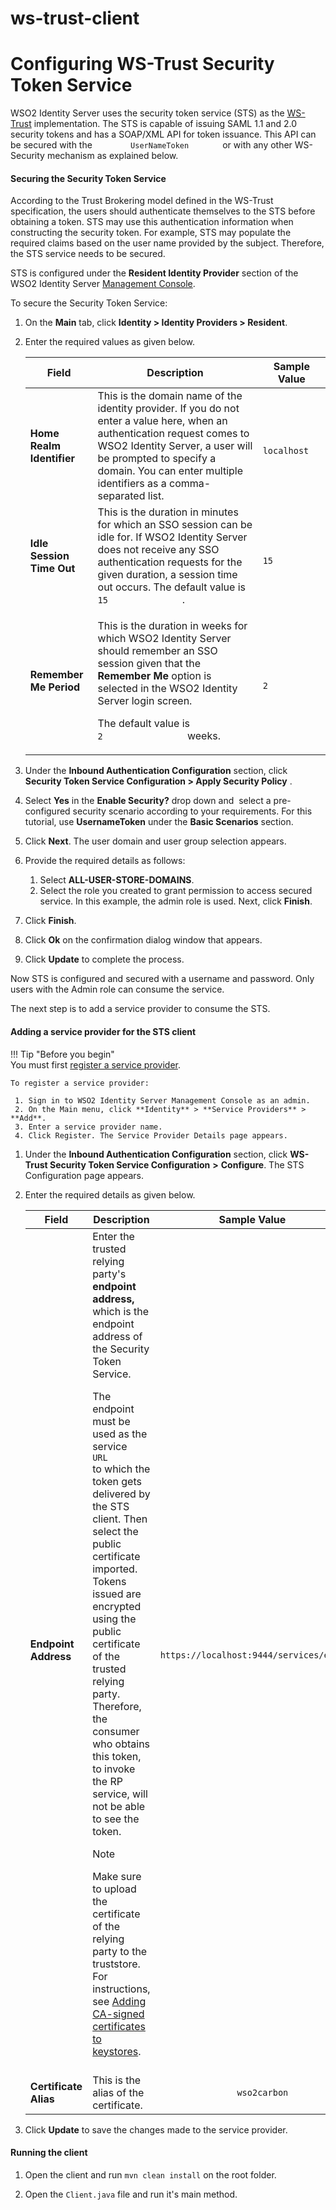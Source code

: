 # ws-trust-client

# Configuring WS-Trust Security Token Service

WSO2 Identity Server uses the security token service (STS) as the
[WS-Trust](https://is.docs.wso2.com/en/latest/learn/ws-trust) implementation. The STS is capable of issuing
SAML 1.1 and 2.0 security tokens and has a SOAP/XML API for token
issuance. This API can be secured with the
`         UserNameToken        ` or with any other WS-Security mechanism
as explained below.

#### Securing the Security Token Service

According to the Trust Brokering model defined in the WS-Trust
specification, the users should authenticate themselves to the STS
before obtaining a token. STS may use this authentication information
when constructing the security token. For example, STS may populate the
required claims based on the user name provided by the subject.
Therefore, the STS service needs to be secured.

STS is configured under the **Resident Identity Provider** section of
the WSO2 Identity Server [Management
Console](https://is.docs.wso2.com/en/latest/setup/getting-started-with-the-management-console).

To secure the Security Token Service:

1.  On the **Main** tab, click **Identity \> Identity Providers \>
    Resident**.

2.  Enter the required values as given below.

    <table>
    <thead>
    <tr class="header">
    <th>Field</th>
    <th>Description</th>
    <th>Sample Value</th>
    </tr>
    </thead>
    <tbody>
    <tr class="odd">
    <td><strong>Home Realm Identifier</strong></td>
    <td>This is the domain name of the identity provider. If you do not enter a value here, when an authentication request comes to WSO2 Identity Server, a user will be prompted to specify a domain. You can enter multiple identifiers as a comma-separated list.</td>
    <td><code>               localhost              </code></td>
    </tr>
    <tr class="even">
    <td><strong>Idle Session Time Out</strong></td>
    <td>This is the duration in minutes for which an SSO session can be idle for. If WSO2 Identity Server does not receive any SSO authentication requests for the given duration, a session time out occurs. The default value is <code>               15              </code> .</td>
    <td><code>               15              </code></td>
    </tr>
    <tr class="odd">
    <td><strong>Remember Me Period</strong></td>
    <td><div class="content-wrapper">
    <p>This is the duration in weeks for which WSO2 Identity Server should remember an SSO session given that the <strong>Remember Me</strong> option is selected in the WSO2 Identity Server login screen.</p>
    <p>The default value is <code>                 2                </code> weeks.</p>
    </div></td>
    <td><code>               2              </code></td>
    </tr>
    </tbody>
    </table>

3.  Under the **Inbound Authentication Configuration** section, click
    **Security Token Service Configuration \> Apply Security Policy**
    .  
4.  Select **Yes** in the **Enable Security?** drop down and  select a
    pre-configured security scenario according to your requirements. For
    this tutorial, use **UsernameToken** under the **Basic Scenarios**
    section.

5.  Click **Next**. The user domain and user group selection appears.

6.  Provide the required details as follows:
    1.  Select **ALL-USER-STORE-DOMAINS**.
    2.  Select the role you created to grant permission to access
        secured service. In this example, the admin role is used.
        Next, click **Finish**.
        
7.  Click **Finish**.

8.  Click **Ok** on the confirmation dialog window that appears.

9.  Click **Update** to complete the process.

Now STS is configured and secured with a username and password. Only
users with the Admin role can consume the service.

The next step is to add a service provider to consume the STS.

#### Adding a service provider for the STS client
	
!!! Tip "Before you begin"	
    You must first
    [register a service provider](https://is.docs.wso2.com/en/latest/learn/adding-and-configuring-a-service-provider/#adding-a-service-provider).
    
    To register a service provider:
	 
	 1. Sign in to WSO2 Identity Server Management Console as an admin.
	 2. On the Main menu, click **Identity** > **Service Providers** > **Add**.
	 3. Enter a service provider name.
	 4.	Click Register. The Service Provider Details page appears.
	 
1.  Under the **Inbound Authentication Configuration** section, click
    **WS-Trust Security Token Service Configuration** **\>**
    **Configure**. The STS Configuration page appears. 
    
2.  Enter the required details as given below.
 	
	<table>
	   <thead>
		  <tr class="header">
			 <th>Field</th>
			 <th>Description</th>
			 <th>Sample Value</th>
		  </tr>
	   </thead>
	   <tbody>
		  <tr class="odd">
			 <td><strong>Endpoint Address</strong></td>
			 <td>
				<div class="content-wrapper">
				   <div>
					  Enter the trusted relying party's <strong>endpoint address,</strong> which is the <strong></strong> endpoint address of the Security Token Service.
					  <p>The endpoint must be used as the service <code>                  URL                 </code> to which the token gets delivered by the STS client. Then select the public certificate imported. Tokens issued are encrypted using the public certificate of the trusted relying party. Therefore, the consumer who obtains this token, to invoke the RP service, will not be able to see the token.</p> 
		    		   <div class="admonition note">
						<p class="admonition-title">Note</p>
		    		   		 Make sure to upload the certificate of the relying party to the truststore. For instructions, see <a href="https://docs.wso2.com/display/ADMIN44x/Creating+New+Keystores#CreatingNewKeystores-ca_certificateAddingCA-signedcertificatestokeystores">Adding CA-signed certificates to keystores</a>.</div>
					  <br/>
				   </div>
				</div>
			 </td>
			 <td><code>               https://localhost:9444/services/echo              </code></td>
		  </tr>
		  <tr class="even">
			 <td><strong>Certificate Alias</strong></td>
			 <td>This is the alias of the certificate.</td>
			 <td><code>               wso2carbon              </code></td>
		  </tr>
	   </tbody>
	</table>

3.  Click **Update** to save the changes made to the service provider.


#### Running the client

1.  Open the client and run `mvn clean install` on the root folder.

2.  Open the `Client.java` file and run it's main method. 
